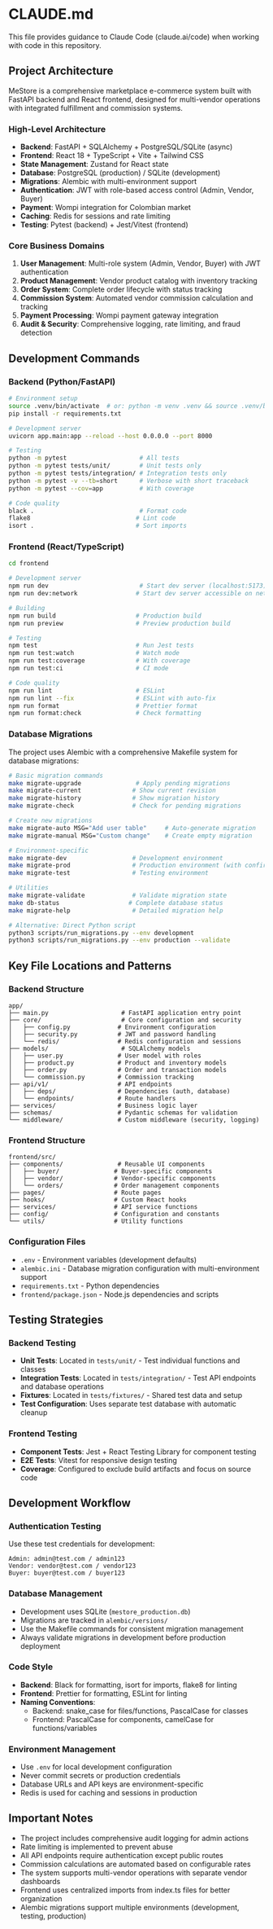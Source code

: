 # CLAUDE.md

This file provides guidance to Claude Code (claude.ai/code) when working with code in this repository.

## Project Architecture

MeStore is a comprehensive marketplace e-commerce system built with FastAPI backend and React frontend, designed for multi-vendor operations with integrated fulfillment and commission systems.

### High-Level Architecture

- **Backend**: FastAPI + SQLAlchemy + PostgreSQL/SQLite (async)
- **Frontend**: React 18 + TypeScript + Vite + Tailwind CSS
- **State Management**: Zustand for React state
- **Database**: PostgreSQL (production) / SQLite (development)
- **Migrations**: Alembic with multi-environment support
- **Authentication**: JWT with role-based access control (Admin, Vendor, Buyer)
- **Payment**: Wompi integration for Colombian market
- **Caching**: Redis for sessions and rate limiting
- **Testing**: Pytest (backend) + Jest/Vitest (frontend)

### Core Business Domains

1. **User Management**: Multi-role system (Admin, Vendor, Buyer) with JWT authentication
2. **Product Management**: Vendor product catalog with inventory tracking
3. **Order System**: Complete order lifecycle with status tracking
4. **Commission System**: Automated vendor commission calculation and tracking
5. **Payment Processing**: Wompi payment gateway integration
6. **Audit & Security**: Comprehensive logging, rate limiting, and fraud detection

## Development Commands

### Backend (Python/FastAPI)

```bash
# Environment setup
source .venv/bin/activate  # or: python -m venv .venv && source .venv/bin/activate
pip install -r requirements.txt

# Development server
uvicorn app.main:app --reload --host 0.0.0.0 --port 8000

# Testing
python -m pytest                    # All tests
python -m pytest tests/unit/        # Unit tests only
python -m pytest tests/integration/ # Integration tests only
python -m pytest -v --tb=short      # Verbose with short traceback
python -m pytest --cov=app          # With coverage

# Code quality
black .                             # Format code
flake8                             # Lint code
isort .                            # Sort imports
```

### Frontend (React/TypeScript)

```bash
cd frontend

# Development server
npm run dev                         # Start dev server (localhost:5173)
npm run dev:network                # Start dev server accessible on network

# Building
npm run build                      # Production build
npm run preview                    # Preview production build

# Testing
npm test                           # Run Jest tests
npm run test:watch                 # Watch mode
npm run test:coverage              # With coverage
npm run test:ci                    # CI mode

# Code quality
npm run lint                       # ESLint
npm run lint --fix                 # ESLint with auto-fix
npm run format                     # Prettier format
npm run format:check               # Check formatting
```

### Database Migrations

The project uses Alembic with a comprehensive Makefile system for database migrations:

```bash
# Basic migration commands
make migrate-upgrade               # Apply pending migrations
make migrate-current              # Show current revision
make migrate-history              # Show migration history
make migrate-check                # Check for pending migrations

# Create new migrations
make migrate-auto MSG="Add user table"     # Auto-generate migration
make migrate-manual MSG="Custom change"    # Create empty migration

# Environment-specific
make migrate-dev                  # Development environment
make migrate-prod                 # Production environment (with confirmations)
make migrate-test                 # Testing environment

# Utilities
make migrate-validate             # Validate migration state
make db-status                   # Complete database status
make migrate-help                 # Detailed migration help

# Alternative: Direct Python script
python3 scripts/run_migrations.py --env development
python3 scripts/run_migrations.py --env production --validate
```

## Key File Locations and Patterns

### Backend Structure
```
app/
├── main.py                    # FastAPI application entry point
├── core/                      # Core configuration and security
│   ├── config.py             # Environment configuration
│   ├── security.py           # JWT and password handling
│   └── redis/                # Redis configuration and sessions
├── models/                    # SQLAlchemy models
│   ├── user.py               # User model with roles
│   ├── product.py            # Product and inventory models
│   ├── order.py              # Order and transaction models
│   └── commission.py         # Commission tracking
├── api/v1/                   # API endpoints
│   ├── deps/                 # Dependencies (auth, database)
│   └── endpoints/            # Route handlers
├── services/                 # Business logic layer
├── schemas/                  # Pydantic schemas for validation
└── middleware/               # Custom middleware (security, logging)
```

### Frontend Structure
```
frontend/src/
├── components/               # Reusable UI components
│   ├── buyer/               # Buyer-specific components
│   ├── vendor/              # Vendor-specific components
│   └── orders/              # Order management components
├── pages/                   # Route pages
├── hooks/                   # Custom React hooks
├── services/                # API service functions
├── config/                  # Configuration and constants
└── utils/                   # Utility functions
```

### Configuration Files
- `.env` - Environment variables (development defaults)
- `alembic.ini` - Database migration configuration with multi-environment support
- `requirements.txt` - Python dependencies
- `frontend/package.json` - Node.js dependencies and scripts

## Testing Strategies

### Backend Testing
- **Unit Tests**: Located in `tests/unit/` - Test individual functions and classes
- **Integration Tests**: Located in `tests/integration/` - Test API endpoints and database operations
- **Fixtures**: Located in `tests/fixtures/` - Shared test data and setup
- **Test Configuration**: Uses separate test database with automatic cleanup

### Frontend Testing
- **Component Tests**: Jest + React Testing Library for component testing
- **E2E Tests**: Vitest for responsive design testing
- **Coverage**: Configured to exclude build artifacts and focus on source code

## Development Workflow

### Authentication Testing
Use these test credentials for development:
```
Admin: admin@test.com / admin123
Vendor: vendor@test.com / vendor123
Buyer: buyer@test.com / buyer123
```

### Database Management
- Development uses SQLite (`mestore_production.db`)
- Migrations are tracked in `alembic/versions/`
- Use the Makefile commands for consistent migration management
- Always validate migrations in development before production deployment

### Code Style
- **Backend**: Black for formatting, isort for imports, flake8 for linting
- **Frontend**: Prettier for formatting, ESLint for linting
- **Naming Conventions**:
  - Backend: snake_case for files/functions, PascalCase for classes
  - Frontend: PascalCase for components, camelCase for functions/variables

### Environment Management
- Use `.env` for local development configuration
- Never commit secrets or production credentials
- Database URLs and API keys are environment-specific
- Redis is used for caching and sessions in production

## Important Notes

- The project includes comprehensive audit logging for admin actions
- Rate limiting is implemented to prevent abuse
- All API endpoints require authentication except public routes
- Commission calculations are automated based on configurable rates
- The system supports multi-vendor operations with separate vendor dashboards
- Frontend uses centralized imports from index.ts files for better organization
- Alembic migrations support multiple environments (development, testing, production)